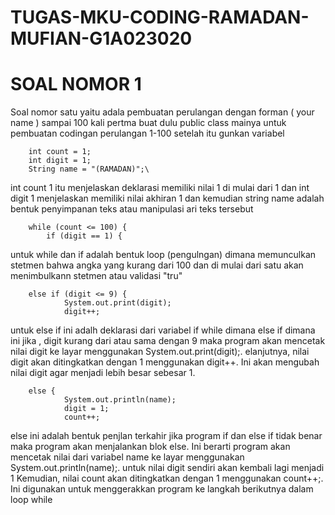 # TUGAS-MKU-CODING-RAMADAN-MUFIAN-G1A023020
# SOAL NOMOR 1
Soal nomor satu yaitu adala pembuatan perulangan dengan forman ( your name ) sampai 100 kali
pertma  buat dulu public class mainya untuk pembuatan codingan perulangan 1-100
setelah itu gunkan variabel

        int count = 1;
        int digit = 1;
        String name = "(RAMADAN)";\
int count 1 itu menjelaskan deklarasi memiliki nilai 1 di mulai dari 1
dan int digit 1 menjelaskan memiliki nilai akhiran 1 dan kemudian string name adalah bentuk penyimpanan teks atau manipulasi ari teks tersebut

        while (count <= 100) {
            if (digit == 1) {
untuk while dan if adalah bentuk loop (pengulngan) dimana memunculkan stetmen  bahwa angka yang kurang dari 100 dan di mulai dari satu akan menimbulkann stetmen atau validasi "tru"

        else if (digit <= 9) {
                System.out.print(digit);
                digit++;
untuk else if ini adalh deklarasi dari variabel if while dimana else if dimana ini jika , digit kurang dari atau sama dengan 9 maka program akan mencetak nilai digit ke layar menggunakan System.out.print(digit);.
elanjutnya, nilai digit akan ditingkatkan dengan 1 menggunakan digit++. Ini akan mengubah nilai digit agar menjadi lebih besar sebesar 1.

        else {
                System.out.println(name);
                digit = 1;
                count++;
else ini adalah bentuk penjlan terkahir jika program if dan else if tidak benar  maka program akan menjalankan blok else. Ini berarti program akan mencetak nilai dari variabel name ke layar menggunakan System.out.println(name);.
untuk nilai digit sendiri akan kembali lagi menjadi 1
Kemudian, nilai count akan ditingkatkan dengan 1 menggunakan count++;. Ini digunakan untuk menggerakkan program ke langkah berikutnya dalam loop while
